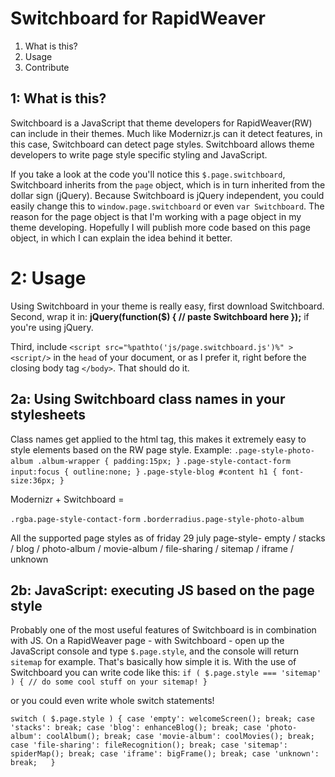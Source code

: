 Switchboard for RapidWeaver
===========================

1. What is this?
2. Usage
3. Contribute


1: What is this?
----------------

Switchboard is a JavaScript that theme developers for RapidWeaver(RW) can include in their themes. Much like Modernizr.js can it detect features, in this case, Switchboard can detect page styles. Switchboard allows theme developers to write page style specific styling and JavaScript.

If you take a look at the code you'll notice this `$.page.switchboard`, Switchboard inherits from the `page` object, which is in turn inherited from the dollar sign (jQuery). Because Switchboard is jQuery independent, you could easily change this to `window.page.switchboard` or even `var Switchboard`. The reason for the page object is that I'm working with a page object in my theme developing. Hopefully I will publish more code based on this page object, in which I can explain the idea behind it better.

2: Usage
========

Using Switchboard in your theme is really easy, first download Switchboard.
Second, wrap it in:
**jQuery(function($) { // paste Switchboard here });**
if you're using jQuery.

Third, include `<script src="%pathto('js/page.switchboard.js')%" ><script/>` in the `head` of your document, or as I prefer it, right before the closing body tag `</body>`. That should do it.

2a: Using Switchboard class names in your stylesheets 
----------------------------------------------------------

Class names get applied to the html tag, this makes it extremely easy to style elements based on the RW page style.
Example:
`.page-style-photo-album .album-wrapper { padding:15px; }`
`.page-style-contact-form input:focus { outline:none; }`
`.page-style-blog #content h1 { font-size:36px; }`

Modernizr + Switchboard =

`.rgba.page-style-contact-form`
`.borderradius.page-style-photo-album`

All the supported page styles as of friday 29 july
page-style-
empty / stacks / blog / photo-album / movie-album / file-sharing / sitemap / iframe / unknown

2b: JavaScript: executing JS based on the page style
----------------------------------------------------

Probably one of the most useful features of Switchboard is in combination with JS. On a RapidWeaver page - with Switchboard - open up the JavaScript console and type `$.page.style`, and the console will return `sitemap` for example. That's basically how simple it is. With the use of Switchboard you can write code like this:
``if ( $.page.style === 'sitemap' ) {
	// do some cool stuff on your sitemap!
}``

or you could even write whole switch statements!

``
switch ( $.page.style ) {
	case 'empty':
		welcomeScreen();
		break;
	case 'stacks':
		break;
	case 'blog':
		enhanceBlog();
		break;
	case 'photo-album':
		coolAlbum();
		break;
	case 'movie-album':
		coolMovies();
		break;
	case 'file-sharing':
		fileRecognition();
		break;
	case 'sitemap':
		spiderMap();
		break;
	case 'iframe':
		bigFrame();
		break;
	case 'unknown':
		break;	
}
``

